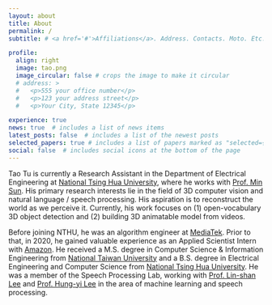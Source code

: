 ```yaml
---
layout: about
title: About
permalink: /
subtitle: # <a href='#'>Affiliations</a>. Address. Contacts. Moto. Etc.

profile:
  align: right
  image: tao.png
  image_circular: false # crops the image to make it circular
  # address: >
  #   <p>555 your office number</p>
  #   <p>123 your address street</p>
  #   <p>Your City, State 12345</p>

experience: true
news: true  # includes a list of news items
latest_posts: false  # includes a list of the newest posts
selected_papers: true # includes a list of papers marked as "selected={true}"
social: false  # includes social icons at the bottom of the page
---
```


Tao Tu is currently a Research Assistant in the Department of Electrical Engineering at [National Tsing Hua University](https://nthu-en.site.nthu.edu.tw), where he works with [Prof. Min Sun](https://aliensunmin.github.io).
His primary research interests lie in the field of 3D computer vision and natural language / speech processing.
His aspiration is to reconstruct the world as we perceive it.
Currently, his work focuses on (1) open-vocabulary 3D object detection and (2) building 3D animatable model from videos.

Before joining NTHU, he was an algorithm engineer at [MediaTek](https://www.mediatek.com). Prior to that, in 2020, he gained valuable experience as an Applied Scientist Intern with [Amazon](https://www.amazon.science).
He received a M.S. degree in Computer Science & Information Engineering from [National Taiwan University](https://www.ntu.edu.tw/english) and a B.S. degree in Electrical Engineering and Computer Science from [National Tsing Hua University](https://nthu-en.site.nthu.edu.tw).
He was a member of the Speech Processing Lab, working with [Prof. Lin-shan Lee](https://speech.ee.ntu.edu.tw/previous_version/lslNew.htm) and [Prof. Hung-yi Lee](https://speech.ee.ntu.edu.tw/~hylee/index.php) in the area of machine learning and speech processing.
